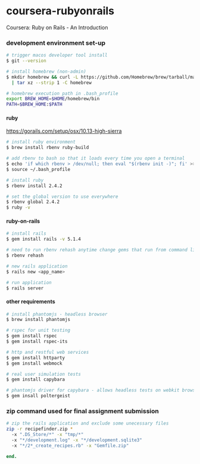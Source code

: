 # coursera-rubyonrails
Coursera: Ruby on Rails - An Introduction

### development environment set-up
```sh
# trigger macos developer tool install
$ git --version

# install homebrew (non-admin)
$ mkdir homebrew && curl -L https://github.com/Homebrew/brew/tarball/master 
  | tar xz --strip 1 -C homebrew

# homebrew execution path in .bash_profile
export BREW_HOME=$HOME/homebrew/bin
PATH=$BREW_HOME:$PATH
```
#### ruby
https://gorails.com/setup/osx/10.13-high-sierra

```sh
# install ruby environment
$ brew install rbenv ruby-build

# add rbenv to bash so that it loads every time you open a terminal
$ echo 'if which rbenv > /dev/null; then eval "$(rbenv init -)"; fi' >> ~/.bash_profile
$ source ~/.bash_profile

# install ruby
$ rbenv install 2.4.2

# set the global version to use everywhere
$ rbenv global 2.4.2
$ ruby -v
```
#### ruby-on-rails
```sh
# install rails
$ gem install rails -v 5.1.4

# need to run rbenv rehash anytime change gems that run from command line
$ rbenv rehash

# new rails application
$ rails new <app_name>

# run application
$ rails server
```
#### other requirements
```sh
# install phantomjs - headless browser
$ brew install phantomjs

# rspec for unit testing
$ gem install rspec
$ gem install rspec-its

# http and restful web services
$ gem install httparty
$ gem install webmock

# real user simulation tests
$ gem install capybara

# phantomjs driver for capybara - allows headless tests on webkit browser
$ gem insall poltergeist
```
### zip command used for final assignment submission
```sh
# zip the rails application and exclude some unecessary files
zip -r recipefinder.zip * 
  -x ".DS_Store/*" -x "tmp/*" 
  -x "*/development.log" -x "*/development.sqlite3" 
  -x "*/2*_create_recipes.rb" -x "Gemfile.zip"
```

```ruby
end.
```
